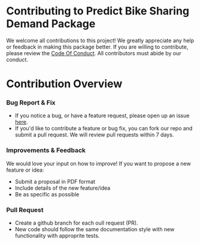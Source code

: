 # Contributing to Predict Bike Sharing Demand Package

We welcome all contributions to this project! We greatly appreciate any help or feedback in making this package better. If you are willing to contribute, please review the [Code Of Conduct](CODE_OF_CONDUCT.md). All contributors must abide by our conduct.

# Contribution Overview

### Bug Report & Fix
- If you notice a bug, or have a feature request,
please open up an issue [here](https://github.com/UBC-DSCI/REPOSITORY_NAME/issues).
- If you'd like to contribute a feature or bug fix, you can fork our repo and submit a pull request. We will review pull requests within 7 days. 

### Improvements & Feedback
We would love your input on how to improve! If you want to propose a new feature or idea:
- Submit a proposal in PDF format
- Include details of the new feature/idea
- Be as specific as possible

### Pull Request
- Create a github branch for each oull request (PR).
- New code should follow the same documentation style with new functionality with approprite tests.







